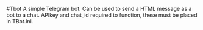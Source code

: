 #Tbot
A simple Telegram bot.
Can be used to send a HTML message as a bot to a chat.
APIkey and chat_id required to function, these must be placed in TBot.ini.
